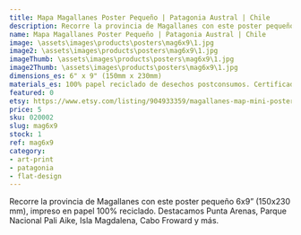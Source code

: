 ```yaml
---
title: Mapa Magallanes Poster Pequeño | Patagonia Austral | Chile
description: Recorre la provincia de Magallanes con este poster pequeño 6x9", impreso en papel 100% reciclado.
name: Mapa Magallanes Poster Pequeño | Patagonia Austral | Chile
image: \assets\images\products\posters\mag6x9\1.jpg
image2: \assets\images\products\posters\mag6x9\1.jpg
imageThumb: \assets\images\products\posters\mag6x9\1.jpg
image2Thumb: \assets\images\products\posters\mag6x9\1.jpg
dimensions_es: 6" x 9" (150mm x 230mm)
materials_es: 100% papel reciclado de desechos postconsumos. Certificado FSC.
featured: 0
etsy: https://www.etsy.com/listing/904933359/magallanes-map-mini-poster-patagonia
price: 5
sku: 020002
slug: mag6x9
stock: 1
ref: mag6x9
category:
- art-print
- patagonia
- flat-design
---
```

Recorre la provincia de Magallanes con este poster pequeño 6x9” (150x230 mm), impreso en papel 100% reciclado. Destacamos Punta Arenas, Parque Nacional Pali Aike, Isla Magdalena, Cabo Froward y más.

